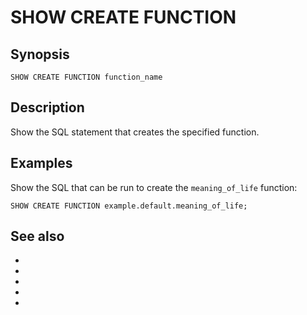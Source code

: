 # SHOW CREATE FUNCTION

## Synopsis

```text
SHOW CREATE FUNCTION function_name
```

## Description

Show the SQL statement that creates the specified function.

## Examples

Show the SQL that can be run to create the `meaning_of_life` function:

```
SHOW CREATE FUNCTION example.default.meaning_of_life;
```

## See also

* [](/sql/create-function)
* [](/sql/drop-function)
* [](/sql/show-functions)
* [](/udf)
* [](/admin/properties-sql-environment)
